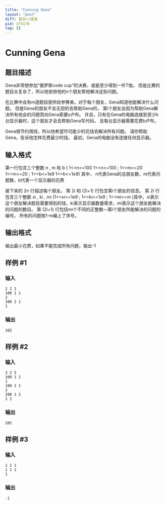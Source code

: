```yaml
---
title: "Cunning Gena"
layout: "post"
diff: 普及+/提高
pid: CF417D
tag: []
---
```


# Cunning Gena

## 题目描述

Gena非常想参加“俄罗斯code cup”的决赛，或是至少得到一件T恤。 但是比赛的题目太复杂了，所以他安排他的n个朋友帮他解决这些问题。

在比赛中会有m道题目提供给参赛者。对于每个朋友，Gena知道他能解决什么问题。 但是Gena的朋友不会无偿的去帮助Gena的， 第i个朋友会因为帮助Gena解决所有他会的问题而向Gena索要x卢布。 并且，只有在Gena的电脑连接到至少k台显示器时，这个朋友才会去帮助Gena写代码。 且每台显示器需要花费b卢布。

Gena很节约用钱，所以他希望尽可能少的花钱去解决所有问题。 请你帮助Gena，告诉他怎样花费最少的钱。 最初，Gena的电脑没有连接任何显示器。

## 输入格式

第一行包含三个整数 n , m 和 b ( 1<=n<=100 1<=n<=100 ; 1<=m<=20 1<=m<=20 ; 1<=b<=1e9 1<=b<=1e9) 其中， n代表Gena的总朋友数，m代表问题数，b代表一个显示器的花费

接下来的 2n 行描述每个朋友。 第 2i 和 (2i+1) 行包含第i个朋友的信息。 第 2i 行包含三个整数 xi , ki , mi (1<=xi<=1e9 ; 1<=ki<=1e9 ; 1<=mi<=m )其中，xi表示这个朋友解决题目需要得到的钱，ki表示显示器数量需求，mi表示这个朋友能解决的问题的数目。 第 (2i+1) 行包括mi个不同的正整数—第i个朋友所能解决的问题的编号。 所有的问题按1-m编上了序号。

## 输出格式

输出最小花费，如果不能完成所有问题，输出-1

## 样例 #1

### 输入

```
2 2 1
100 1 1
2
100 2 1
1

```

### 输出

```
202

```

## 样例 #2

### 输入

```
3 2 5
100 1 1
1
100 1 1
2
200 1 2
1 2

```

### 输出

```
205

```

## 样例 #3

### 输入

```
1 2 1
1 1 1
1

```

### 输出

```
-1

```

